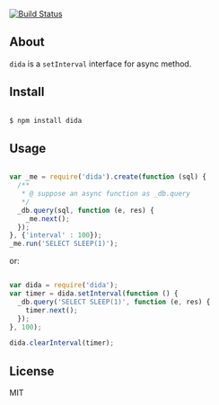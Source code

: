 [![Build Status](https://travis-ci.org/aleafs/dida.png?branch=master)](https://travis-ci.org/aleafs/dida)

## About

`dida` is a `setInterval` interface for async method.

## Install

```bash

$ npm install dida
```

## Usage

```javascript

var _me = require('dida').create(function (sql) {
  /**
   * @ suppose an async function as _db.query
   */
  _db.query(sql, function (e, res) {
    _me.next();
  });
}, {'interval' : 100});
_me.run('SELECT SLEEP(1)');

```

or:

```javascript

var dida = require('dida');
var timer = dida.setInterval(function () {
  _db.query('SELECT SLEEP(1)', function (e, res) {
    timer.next();  
  });
}, 100);

dida.clearInterval(timer);

```

## License

MIT

